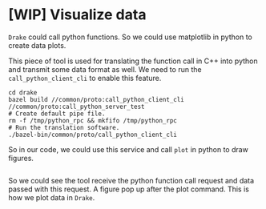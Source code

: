 # \[WIP\] Visualize data

`Drake` could call python functions. So we could use matplotlib in python to create data plots.

This piece of tool is used for translating the function call in C++ into python and transmit some data format as well. We need to run the `call_python_client_cli` to enable this feature.

```text
cd drake
bazel build //common/proto:call_python_client_cli //common/proto:call_python_server_test
# Create default pipe file.
rm -f /tmp/python_rpc && mkfifo /tmp/python_rpc
# Run the translation software.
./bazel-bin/common/proto/call_python_client_cli
```

So in our code, we could use this service and call `plot` in python to draw figures.

```text

```

So we could see the tool receive the python function call request and data passed with this request. A figure pop up after the plot command. This is how we plot data in `Drake`.

